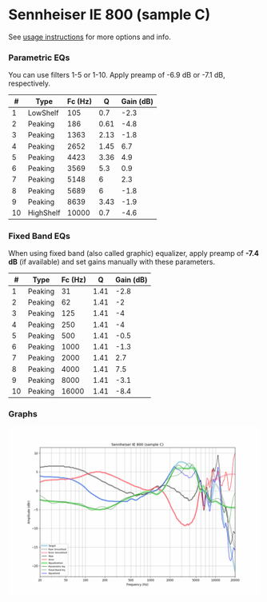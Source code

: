 # Sennheiser IE 800 (sample C)
See [usage instructions](https://github.com/jaakkopasanen/AutoEq#usage) for more options and info.

### Parametric EQs
You can use filters 1-5 or 1-10. Apply preamp of -6.9 dB or -7.1 dB, respectively.

|   # | Type      |   Fc (Hz) |    Q |   Gain (dB) |
|-----|-----------|-----------|------|-------------|
|   1 | LowShelf  |       105 | 0.7  |        -2.3 |
|   2 | Peaking   |       186 | 0.61 |        -4.8 |
|   3 | Peaking   |      1363 | 2.13 |        -1.8 |
|   4 | Peaking   |      2652 | 1.45 |         6.7 |
|   5 | Peaking   |      4423 | 3.36 |         4.9 |
|   6 | Peaking   |      3569 | 5.3  |         0.9 |
|   7 | Peaking   |      5148 | 6    |         2.3 |
|   8 | Peaking   |      5689 | 6    |        -1.8 |
|   9 | Peaking   |      8639 | 3.43 |        -1.9 |
|  10 | HighShelf |     10000 | 0.7  |        -4.6 |

### Fixed Band EQs
When using fixed band (also called graphic) equalizer, apply preamp of **-7.4 dB** (if available) and set gains manually with these parameters.

|   # | Type    |   Fc (Hz) |    Q |   Gain (dB) |
|-----|---------|-----------|------|-------------|
|   1 | Peaking |        31 | 1.41 |        -2.8 |
|   2 | Peaking |        62 | 1.41 |        -2   |
|   3 | Peaking |       125 | 1.41 |        -4   |
|   4 | Peaking |       250 | 1.41 |        -4   |
|   5 | Peaking |       500 | 1.41 |        -0.5 |
|   6 | Peaking |      1000 | 1.41 |        -1.3 |
|   7 | Peaking |      2000 | 1.41 |         2.7 |
|   8 | Peaking |      4000 | 1.41 |         7.5 |
|   9 | Peaking |      8000 | 1.41 |        -3.1 |
|  10 | Peaking |     16000 | 1.41 |        -8.4 |

### Graphs
![](./Sennheiser%20IE%20800%20(sample%20C).png)
